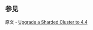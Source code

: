 ## 参见

原文 - [Upgrade a Sharded Cluster to 4.4]( https://docs.mongodb.com/manual/release-notes/4.4-upgrade-sharded-cluster/ )

